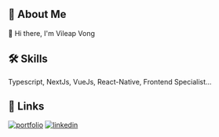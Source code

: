 
## 🚀 About Me
👋 Hi there, I'm Vileap Vong


## 🛠 Skills
Typescript, NextJs, VueJs, React-Native, Frontend Specialist...


## 🔗 Links
[![portfolio](https://img.shields.io/badge/my_portfolio-000?style=for-the-badge&logo=ko-fi&logoColor=white)](https://vileapvong.netlify.app/)
[![linkedin](https://img.shields.io/badge/linkedin-0A66C2?style=for-the-badge&logo=linkedin&logoColor=white)](https://www.linkedin.com/in/vileap-vong/)
